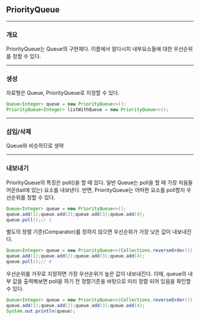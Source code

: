 ## PriorityQueue

----
### 개요
 PriorityQueue는 Queue의 구현체다. 이름에서 알다시피 내부요소들에 대한 우선순위를 정할 수 있다.


----
### 생성

자료형은 Queue, PriorityQueue로 지정할 수 있다.
```java
Queue<Integer> queue = new PriorityQueue<>();
PriorityQueue<Integer> listWithQueue = new PriorityQueue<>();
```

----
### 삽입/삭제

Queue와 비슷하므로 생략


----
### 내보내기

PriorityQueue의 특징은 poll()을 할 때 있다.
일반 Queue는 poll을 할 때 가장 처음들어온(tail에 있는) 요소를 내보낸다.
반면, PriorityQueue는 어떠한 요소를 poll할지 우선순위를 정할 수 있다.

```java
Queue<Integer> queue = new PriorityQueue<>();
queue.add(1);queue.add(2);queue.add(3);queue.add(4);
queue.poll();// 1
```
별도의 정렬 기준(Comparator)를 정하지 않으면 우선순위가 가장 낮은 값이 내보내진다.

```java
Queue<Integer> queue = new PriorityQueue<>(Collections.reverseOrder());
queue.add(1);queue.add(2);queue.add(3);queue.add(4);
queue.poll();// 4
```
우선순위를 거꾸로 지정하면 가장 우선순위가 높은 값이 내보내진다.
이때, queue의 내부 값을 출력해보면 poll을 하기 전 정렬기준을 바탕으로 
미리 정렬 되어 있음을 확인할 수 있다.

```java
Queue<Integer> queue = new PriorityQueue<>(Collections.reverseOrder());
queue.add(1);queue.add(2);queue.add(3);queue.add(4);
System.out.println(queue);
```

